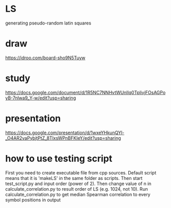 # LS
generating pseudo-random latin squares

# draw
https://idroo.com/board-sho9N5Tuyw

# study
https://docs.google.com/document/d/1R5NC7NNHvtWUnlIq0TplivjFOsAGPoyB-7nlwa9_Y-w/edit?usp=sharing

# presentation
https://docs.google.com/presentation/d/1wxeYHkunQYl-_O4AR2vaPybjtPtZ_8TlxsWPnBFKIeY/edit?usp=sharing

# how to use testing script
First you need to create executable file from cpp sources. Default script means that it is 'makeLS' in the same folder as scripts. Then start test_script.py and input order (power of 2). Then change value of n in calculate_correlation.py to result order of LS (e.g. 1024, not 10). Run calculate_correlation.py to get median Spearman correlation to every symbol positions in output
